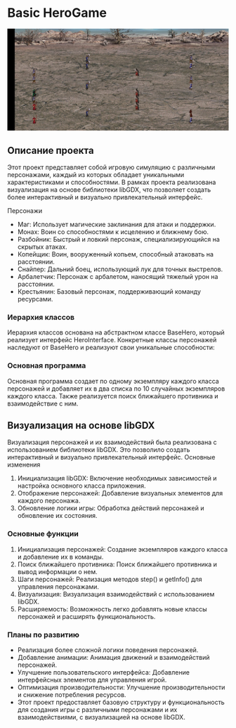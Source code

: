 # Basic HeroGame
![Иллюстрация к проекту]( https://github.com/Solov18/Basic_Hero_Game/blob/main/224.jpg)
## Описание проекта
Этот проект представляет собой игровую симуляцию с различными персонажами, каждый из которых обладает уникальными характеристиками и способностями. В рамках проекта реализована визуализация на основе библиотеки libGDX, что позволяет создать более интерактивный и визуально привлекательный интерфейс.

Персонажи
* Маг: Использует магические заклинания для атаки и поддержки.
* Монах: Воин со способностями к исцелению и ближнему бою.
* Разбойник: Быстрый и ловкий персонаж, специализирующийся на скрытых атаках.
* Копейщик: Воин, вооруженный копьем, способный атаковать на расстоянии.
* Снайпер: Дальний боец, использующий лук для точных выстрелов.
* Арбалетчик: Персонаж с арбалетом, наносящий тяжелый урон на расстоянии.
* Крестьянин: Базовый персонаж, поддерживающий команду ресурсами.
### Иерархия классов
Иерархия классов основана на абстрактном классе BaseHero, который реализует интерфейс HeroInterface.
Конкретные классы персонажей наследуют от BaseHero и реализуют свои уникальные способности:
### Основная программа
Основная программа создает по одному экземпляру каждого класса персонажей и добавляет их в два списка по 10 случайных экземпляров каждого класса. Также реализуется поиск ближайшего противника и взаимодействие с ним.
## Визуализация на основе libGDX
Визуализация персонажей и их взаимодействий была реализована с использованием библиотеки libGDX. Это позволило создать интерактивный и визуально привлекательный интерфейс.
Основные изменения
1. Инициализация libGDX: Включение необходимых зависимостей и настройка основного класса приложения.
2. Отображение персонажей: Добавление визуальных элементов для каждого персонажа.
3. Обновление логики игры: Обработка действий персонажей и обновление их состояния.
### Основные функции
1. Инициализация персонажей: Создание экземпляров каждого класса и добавление их в команды.
2. Поиск ближайшего противника: Поиск ближайшего противника и вывод информации о нем.
3. Шаги персонажей: Реализация методов step() и getInfo() для управления персонажами.
4. Визуализация: Визуализация взаимодействий с использованием libGDX.
5. Расширяемость: Возможность легко добавлять новые классы персонажей и расширять функциональность.
### Планы по развитию
* Реализация более сложной логики поведения персонажей.
* Добавление анимации: Анимация движений и взаимодействий персонажей.
* Улучшение пользовательского интерфейса: Добавление интерфейсных элементов для управления игрой.
* Оптимизация производительности: Улучшение производительности и снижение потребления ресурсов.
* Этот проект предоставляет базовую структуру и функциональность для создания игры с различными персонажами и их взаимодействиями, с визуализацией на основе libGDX.




